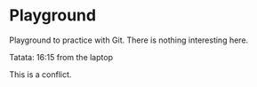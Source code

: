 # Playground
Playground to practice with Git. There is nothing interesting here.

Tatata: 16:15 from the laptop

This is a conflict.
